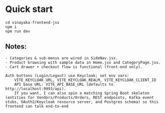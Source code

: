 # Quick start

    cd vinayaka-frontend-jsx
    npm i
    npm run dev

## Notes:
    - Categories & sub-menus are wired in SideNav.jsx.
    - Product browsing with sample data in Home.jsx and CategoryPage.jsx.
    - Cart drawer + checkout flow is functional (front-end only).

    Auth buttons (Login/Logout) use Keycloak; set env vars:
        VITE_KEYCLOAK_URL, VITE_KEYCLOAK_REALM, VITE_KEYCLOAK_CLIENT_ID
        API base URL: VITE_API_BASE_URL (defaults to http://localhost:9993/api).
        If you want, I can also spin a matching Spring Boot skeleton (entities for Vendors/Products/Orders, REST endpoints, Kafka event stubs, OAuth2/Keycloak resource server, and Postgres schema) so this frontend can talk end-to-end
